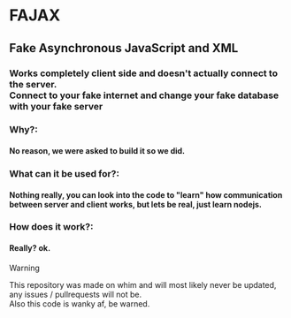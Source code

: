 # FAJAX

## Fake Asynchronous JavaScript and XML

### Works completely client side and doesn't actually connect to the server. <br>Connect to your fake internet and change your fake database with your fake server

### Why?:

#### No reason, we were asked to build it so we did.

### What can it be used for?:

#### Nothing really, you can look into the code to "learn" how communication between server and client works, but lets be real, just learn nodejs.

### How does it work?:

#### Really? ok.

> [!WARNING]
> This repository was made on whim and will most likely never be updated, any issues / pullrequests will not be.
> <br>Also this code is wanky af, be warned.

```js

```
